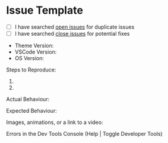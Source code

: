# Issue Template

- [ ] I have searched [open issues](https://github.com/sheafitzek/fitz-dark-italic-vscode-theme/issues) for duplicate issues
- [ ] I have searched [close issues](https://github.com/sheafitzek/fitz-dark-italic-vscode-theme/issues?q=is%3Aissue+is%3Aclosed) for potential fixes
- Theme Version:
- VSCode Version:
- OS Version:

Steps to Reproduce:

1.
2.

Actual Behaviour:

Expected Behaviour:

Images, animations, or a link to a video:

Errors in the Dev Tools Console (Help | Toggle Developer Tools)
